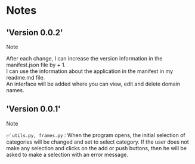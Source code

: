 # Notes


## 'Version 0.0.2'
> [!NOTE]  
> After each change, I can increase the version information in the manifest.json file by + 1.     
> I can use the information about the application in the manifest in my readme.md file.    
> An interface will be added where you can view, edit and delete domain names.      


## 'Version 0.0.1'
> [!NOTE]     
> ✅ `utils.py, frames.py` :  When the program opens, the initial selection of categories will be changed and set to select category. If the user does not make any selection and clicks on the add or push buttons, then he will be asked to make a selection with an error message. 